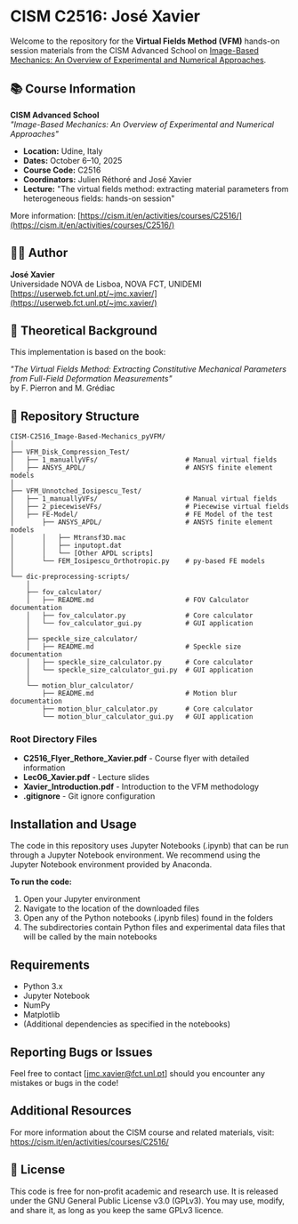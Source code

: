 # CISM C2516: José Xavier

Welcome to the repository for the **Virtual Fields Method (VFM)** hands-on session materials from the CISM Advanced School on [Image-Based Mechanics: An Overview of Experimental and Numerical Approaches](https://cism.it/en/activities/courses/C2516/).

## 📚 Course Information

**CISM Advanced School**  
*"Image-Based Mechanics: An Overview of Experimental and Numerical Approaches"*

- **Location:** Udine, Italy
- **Dates:** October 6–10, 2025
- **Course Code:** C2516
- **Coordinators:** Julien Réthoré and José Xavier
- **Lecture:** "The virtual fields method: extracting material parameters from heterogeneous fields: hands-on session"

More information: [https://cism.it/en/activities/courses/C2516/](https://cism.it/en/activities/courses/C2516/)

## 👨‍🔬 Author

**José Xavier**  
Universidade NOVA de Lisboa, NOVA FCT, UNIDEMI  
[https://userweb.fct.unl.pt/~jmc.xavier/](https://userweb.fct.unl.pt/~jmc.xavier/)

## 📖 Theoretical Background

This implementation is based on the book:

*"The Virtual Fields Method: Extracting Constitutive Mechanical Parameters from Full-Field Deformation Measurements"*  
by F. Pierron and M. Grédiac

## 📁 Repository Structure
```
CISM-C2516_Image-Based-Mechanics_pyVFM/
│
├── VFM_Disk_Compression_Test/
│   ├── 1_manuallyVFs/                      # Manual virtual fields
│   ├── ANSYS_APDL/                         # ANSYS finite element models
│
├── VFM_Unnotched_Iosipescu_Test/
│   ├── 1_manuallyVFs/                      # Manual virtual fields
│   ├── 2_piecewiseVFs/                     # Piecewise virtual fields
│   ├── FE-Model/                           # FE Model of the test
│       ├── ANSYS_APDL/                     # ANSYS finite element models
│       │   ├── Mtransf3D.mac
│       │   ├── inputopt.dat
│       │   └── [Other APDL scripts]
│       └── FEM_Iosipescu_Orthotropic.py    # py-based FE models
│
└── dic-preprocessing-scripts/
    │
    ├── fov_calculator/
    │   ├── README.md                       # FOV Calculator documentation
    │   ├── fov_calculator.py               # Core calculator
    │   └── fov_calculator_gui.py           # GUI application
    │
    ├── speckle_size_calculator/
    │   ├── README.md                       # Speckle size documentation
    │   ├── speckle_size_calculator.py      # Core calculator
    │   └── speckle_size_calculator_gui.py  # GUI application
    │
    └── motion_blur_calculator/
        ├── README.md                       # Motion blur documentation
        ├── motion_blur_calculator.py       # Core calculator
        └── motion_blur_calculator_gui.py   # GUI application
```

### Root Directory Files

- **C2516_Flyer_Rethore_Xavier.pdf** - Course flyer with detailed information
- **Lec06_Xavier.pdf** - Lecture slides
- **Xavier_Introduction.pdf** - Introduction to the VFM methodology
- **.gitignore** - Git ignore configuration

## Installation and Usage

The code in this repository uses Jupyter Notebooks (.ipynb) that can be run through a Jupyter Notebook environment. We recommend using the Jupyter Notebook environment provided by Anaconda.

**To run the code:**
1. Open your Jupyter environment
2. Navigate to the location of the downloaded files
3. Open any of the Python notebooks (.ipynb files) found in the folders
4. The subdirectories contain Python files and experimental data files that will be called by the main notebooks

## Requirements

- Python 3.x
- Jupyter Notebook
- NumPy
- Matplotlib
- (Additional dependencies as specified in the notebooks)

## Reporting Bugs or Issues

Feel free to contact [jmc.xavier@fct.unl.pt] should you encounter any mistakes or bugs in the code!

## Additional Resources

For more information about the CISM course and related materials, visit:  
https://cism.it/en/activities/courses/C2516/


## 📝 License

This code is free for non-profit academic and research use.
It is released under the GNU General Public License v3.0 (GPLv3).
You may use, modify, and share it, as long as you keep the same GPLv3 licence.